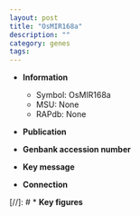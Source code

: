 ```yaml
---
layout: post
title: "OsMIR168a"
description: ""
category: genes
tags: 
---
```


* **Information**  
    + Symbol: OsMIR168a  
    + MSU: None  
    + RAPdb: None  

* **Publication**  

* **Genbank accession number**  

* **Key message**  

* **Connection**  

[//]: # * **Key figures**  


